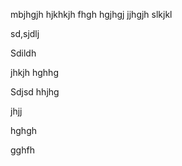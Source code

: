 mbjhgjh
hjkhkjh
fhgh
hgjhgj
jjhgjh
slkjkl

sd,sjdlj

Sdildh

jhkjh
hghhg

Sdjsd
hhjhg

jhjj

hghgh


gghfh
